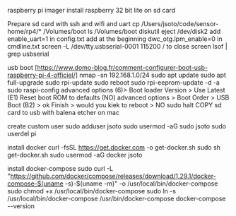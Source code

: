 raspberry pi imager
install raspberry 32 bit lite on sd card

Prepare sd card with ssh and wifi and uart
cp /Users/jsoto/code/sensor-home/rp4/* /Volumes/boot
ls /Volumes/boot
diskutil eject /dev/disk2
add enable_uart=1 in config.txt
add  at the beginning dwc_otg.lpm_enable=0 in cmdline.txt
screen -L /dev/tty.usbserial-0001 115200 / to close screen lsof | grep usbserial

usb boot [https://www.domo-blog.fr/comment-configurer-boot-usb-raspberry-pi-4-officiel/]
nmap -sn 192.168.1.0/24
sudo apt update
sudo apt full-upgrade
sudo rpi-update
sudo reboot
sudo rpi-eeprom-update -d -a
sudo raspi-config
advanced options (6)> Boot loader Version > Use Latest (E1)
Reset boot ROM to defaults (NO)
advanced options > Boot Order > USB Boot (B2) > ok
Finish > would you kiek to reboot > NO
sudo halt
COPY sd card to usb with balena etcher on mac

create custom user
sudo adduser jsoto
sudo usermod -aG sudo jsoto
sudo userdel pi

install docker
curl -fsSL https://get.docker.com -o get-docker.sh
sudo sh get-docker.sh
sudo usermod -aG docker jsoto

install docker-compose
sudo curl -L "https://github.com/docker/compose/releases/download/1.29.1/docker-compose-$(uname -s)-$(uname -m)" -o /usr/local/bin/docker-compose
sudo chmod +x /usr/local/bin/docker-compose
sudo ln -s /usr/local/bin/docker-compose /usr/bin/docker-compose
docker-compose --version